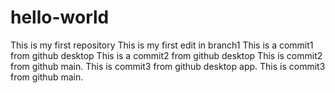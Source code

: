 # hello-world
This is my first repository
This is my first edit in branch1
This is a commit1 from github desktop
This is a commit2 from github desktop
This is commit2 from github main.
This is commit3 from github desktop app.
This is commit3 from github main.
